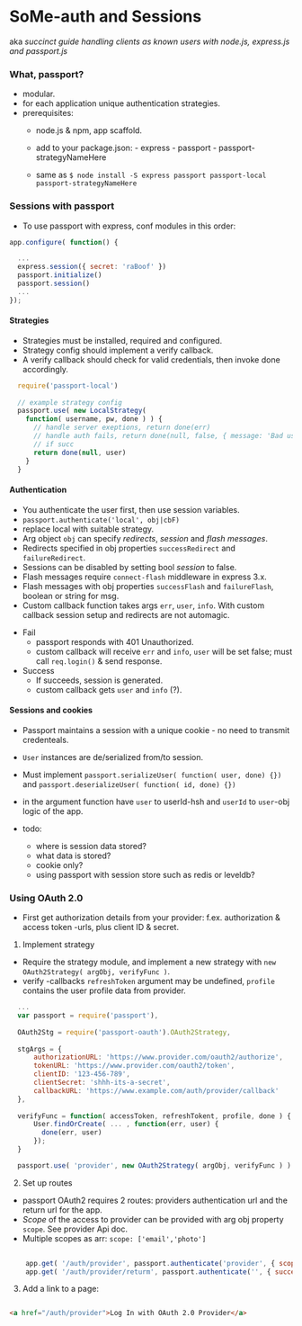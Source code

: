 SoMe-auth and Sessions
======================
aka _succinct guide handling clients as known users with node.js, express.js and passport.js_

### What, passport?

- modular.
- for each application unique authentication strategies.
- prerequisites:
  - node.js & npm, app scaffold.
  - add to your package.json:
        - express
        - passport
        - passport-strategyNameHere

  - same as `$ node install -S express passport passport-local passport-strategyNameHere`

### Sessions with passport

- To use passport with express, conf modules in this order:

```javascript
app.configure( function() {

  ...
  express.session({ secret: 'raBoof' })
  passport.initialize()
  passport.session()
  ...
});

````

#### Strategies
- Strategies must be installed, required and configured.
- Strategy config should implement a verify callback.
- A verify callback should check for valid credentials, then invoke done accordingly.

```javascript
  require('passport-local')
  
  // example strategy config
  passport.use( new LocalStrategy( 
    function( username, pw, done ) ) {
      // handle server exeptions, return done(err)
      // handle auth fails, return done(null, false, { message: 'Bad username.'})
      // if succ
      return done(null, user)
    }
  }
```

#### Authentication
- You authenticate the user first, then use session variables.
- `passport.authenticate('local', obj|cbF)`
- replace local with suitable strategy.
- Arg object `obj` can specify _redirects_, _session_ and _flash messages_.
- Redirects specified in obj properties `successRedirect` and `failureRedirect`.
- Sessions can be disabled by setting bool _session_ to false.
- Flash messages require `connect-flash` middleware in express 3.x.
- Flash messages with obj properties `successFlash` and `failureFlash`, boolean or string for msg.
- Custom callback function takes args `err`, `user`, `info`. With custom callback session setup and redirects are not automagic.
* Fail
  - passport responds with 401 Unauthorized.
  - custom callback will receive `err` and `info`, `user` will be set false; must call `req.login()` & send response.
* Success
  - If succeeds, session is generated.
  - custom callback gets `user` and `info` (?).

#### Sessions and cookies
- Passport maintains a session with a unique cookie - no need to transmit credenteals.
- `User` instances are de/serialized from/to session.
- Must implement `passport.serializeUser( function( user, done) {})` and `passport.deserializeUser( function( id, done) {})`
- in the argument function have `user` to userId-hsh and `userId` to `user`-obj logic of the app.

- todo:
  - where is session data stored? 
  - what data is stored?
  - cookie only? 
  - using passport with session store such as redis or leveldb?

### Using OAuth 2.0
- First get authorization details from your provider: f.ex. authorization & access token -urls, plus client ID & secret.

1. Implement strategy
  - Require the strategy module, and implement a new strategy with `new OAuth2Strategy( argObj, verifyFunc )`.
  - verify -callbacks `refreshToken` argument may be undefined, `profile` contains the user profile data from provider.

```javascript
  ...
  var passport = require('passport'), 
  
  OAuth2Stg = require('passport-oauth').OAuth2Strategy,
  
  stgArgs = { 
      authorizationURL: 'https://www.provider.com/oauth2/authorize',
      tokenURL: 'https://www.provider.com/oauth2/token',
      clientID: '123-456-789',
      clientSecret: 'shhh-its-a-secret',
      callbackURL: 'https://www.example.com/auth/provider/callback'
  },
  
  verifyFunc = function( accessToken, refreshTokent, profile, done ) {
      User.findOrCreate( ... , function(err, user) {
        done(err, user)
      });
  }

  passport.use( 'provider', new OAuth2Strategy( argObj, verifyFunc ) )

```

2. Set up routes
  - passport OAuth2 requires 2 routes: providers authentication url and the return url for the app.
  - _Scope_ of the access to provider can be provided with arg obj property `scope`. See provider Api doc.
  - Multiple scopes as arr: `scope: ['email','photo']`

```javascript
    
    app.get( '/auth/provider', passport.authenticate('provider', { scope: 'email' }) ) 
    app.get( '/auth/provider/returm', passport.authenticate('', { successRedirect: '/app', failureRedirect: '/log' }) )

```

3. Add a link to a page: 

```html

<a href="/auth/provider">Log In with OAuth 2.0 Provider</a>

```

